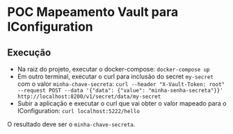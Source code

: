 # POC Mapeamento Vault para IConfiguration

## Execução

- Na raiz do projeto, executar o docker-compose: `docker-compose up`
- Em outro terminal, executar o curl para inclusão do secret `my-secret` com o valor `minha-chave-secreta`: `curl --header "X-Vault-Token: root" --request POST --data '{"data": {"value": "minha-senha-secreta"}}' http://localhost:8200/v1/secret/data/my-secret`
- Subir a aplicação e executar o curl que vai obter o valor mapeado para o IConfiguration: `curl localhost:5222/hello`

O resultado deve ser o `minha-chave-secreta`.

